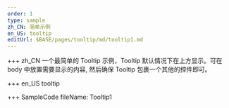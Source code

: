 ```yaml
---
order: 1
type: sample
zh_CN: 简单示例
en_US: tooltip
editUrl: $BASE/pages/tooltip/md/tooltip1.md
---
```


+++ zh_CN
一个最简单的 Tooltip 示例，Tooltip 默认情况下在上方显示。可在 body 中放置需要显示的内容, 然后确保 Tooltip 包裹一个其他的控件即可。

+++ en_US
tooltip

+++ SampleCode
fileName: Tooltip1
